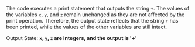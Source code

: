 The code executes a print statement that outputs the string `+`. The values of the variables `x`, `y`, and `z` remain unchanged as they are not affected by the print operation. Therefore, the output state reflects that the string `+` has been printed, while the values of the other variables are still intact.

Output State: **`x`, `y`, `z` are integers, and the output is '+'**